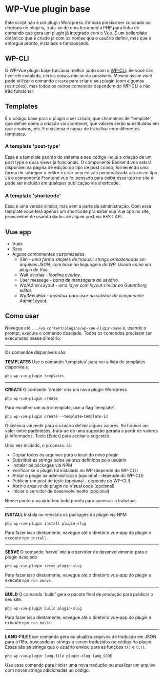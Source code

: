 # WP-Vue plugin base
Este script não é um plugin Wordpress. Embora precise ser colocado no diretório de plugins, trata-se de uma ferramenta PHP para linha de comando que gera um plugin já integrado com o Vue. É um boilerplate dinâmico que é criado já com os nomes que o usuário definir, mas que é entregue pronto, instalado e funcionando.

## WP-CLI
O WP-Vue plugin base funciona melhor junto com o [WP-CLI](https://wp-cli.org/). Se você não tiver ele instalado, certas coisas não serão possíveis. Mesmo assim você pode utilizar o comando `create` para criar o seu plugin (com algumas restrições), mas todos os outros comandos dependem do WP-CLI e não irão funcionar.

## Templates
É o código base para o plugin a ser criado, que chamamos de 'template', que define como a criação vai acontecer, que valores serão substituídos em que arquivos, etc. E o sistema é capaz de trabalhar com diferentes templates. 

### A template 'post-type'
Essa é a template padrão do sistema e seu código inclui a criação de um post type e duas views já funcionais. O componente Backend.vue estará disponível na página de edição do tipo de post criado, fornecendo uma forma de sobrepor o editor e criar uma edição personalizada para esse tipo. Já o componente Frontend.vue foi pensado para exibir esse tipo no site e pode ser incluído em qualquer publicação via shortcode.

### A template 'shortcode'
Essa é uma versão similar, mas sem a parte da administração. Com essa template você terá apenas um shortcode pra exibir sua Vue app no site, provavelmente usando dados de algum post via REST API.

## Vue app
* Vuex
* Sass
* Alguns componentes customizados
  * I18n - *uma forma simples de traduzir strings armazenadas em arquivos JSON, com base na linguagem do WP. Usado como um plugin do Vue.*
  * Wait overlay - *loading overlay.*
  * User message - *barra de mensagens ao usuário.*
  * Wp/AdminLayout - *uma layer com layout similar ao Gutemberg editor.*
  * Wp/MetaBox - *metabox para usar no sidebar do componente AdminLayout.*

## Como usar

Navegue até `.../wp-content/plugins/wp-vue-plugin-base` e, usando o prompt, execute o comando desejado. Todos os comandos precisam ser executados nesse diretório.

---------
Os comandos disponíveis são:

**TEMPLATES**
Use o comando 'templates' para ver a lista de templates disponíveis.

    php wp-vue-plugin templates

---------
**CREATE**
O comando 'create' cria um novo plugin Wordpress.

    php wp-vue-plugin create

Para escolher um outro template, use a flag 'template'.

    php wp-vue-plugin create --template=template-id

O sistema vai pedir para o usuário definir alguns valores. Se houver um valor entre parênteses, trata-se de uma sugestão gerada a partir de valores já informados. Tecle [Enter] para aceitar a sugestão.

Uma vez iniciado, o processo irá:

* Copiar todos os arquivos para o local do novo plugin
* Substituir as strings pelos valores definidos pelo usuário
* Instalar os packages via NPM
* Verificar se o plugin foi instalado no WP (depende do WP-CLI)
* Ativar o plugin na administração (opcional - depende do WP-CLI)
* Publicar um post de teste (opcional - depende do WP-CLI)
* Abrir o arquivo do plugin no Visual code (opcional)
* Iniciar o servidor de desenvolvimento  (opcional)

Nesse ponto o usuário tem tudo pronto para começar a trabalhar.

--------
**INSTALL**
Instala ou reinstala os packages do plugin via NPM

    php wp-vue-plugin install plugin-slug

Para fazer isso diretamente, navegue até o diretório vue-app do plugin e execute `npm install`.

--------
**SERVE**
O comando 'serve' inicia o servidor de desenvolvimento para o plugin desejado

    php wp-vue-plugin serve plugin-slug

Para fazer isso diretamente, navegue até o diretório vue-app do plugin e execute `npm run serve`.

--------
**BUILD**
O comando 'build' gera o pacote final de produção para publicar o seu site.

    php wp-vue-plugin build plugin-slug

Para fazer isso diretamente, navegue até o diretório vue-app do plugin e execute `npm run build`.

--------
**LANG-FILE**
Esse comando gera ou atualiza arquivos de tradução em JSON para o I18n, buscando as strings a serem traduzidas no código do plugin. Essas são as strings que o usuário enviou para as funções `t()` e `tl()`.

    php wp-vue-plugin lang-file plugin-slug lang_CODE

Use esse comando para iniciar uma nova tradução ou atualizar um arquivo com novas strings adicionadas ao código.